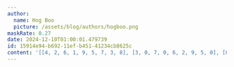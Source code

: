 ```yaml
---
author:
  name: Hog Boo
  picture: /assets/blog/authors/hogboo.png
maskRate: 0.27
date: 2024-12-10T01:00:01.479739
id: 15914e94-b692-11ef-b451-41234cb8625c
content: '[[4, 2, 6, 1, 9, 5, 7, 3, 8], [3, 0, 7, 0, 6, 2, 9, 5, 0], [0, 1, 9, 7, 0, 0, 2, 6, 4], [2, 3, 5, 0, 8, 1, 0, 4, 0], [0, 6, 1, 2, 5, 4, 8, 9, 0], [9, 4, 8, 0, 7, 6, 0, 0, 2], [8, 7, 4, 0, 0, 9, 3, 2, 5], [1, 9, 3, 5, 0, 7, 0, 8, 6], [6, 5, 2, 0, 4, 3, 0, 7, 0]]'
---
```

